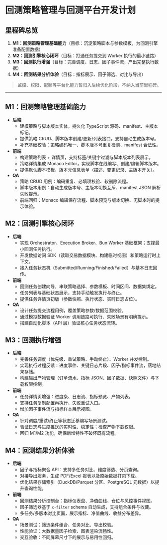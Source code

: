 # 回测策略管理与回测平台开发计划

## 里程碑总览
1. **M1：回测策略管理基础能力**（目标：沉淀策略脚本与参数模板，为回测引擎准备配置数据）
2. **M2：回测引擎核心闭环**（目标：打通任务提交到 Worker 执行的最小链路）
3. **M3：回测执行增强**（目标：完善调度、日志、因子事件流，产出完整执行数据）
4. **M4：回测结果分析体验**（目标：指标展示、因子筛选、对比与导出）

> 监控、权限、配额等平台化能力暂归入后续优化阶段，不纳入当前里程碑。

---

## M1：回测策略管理基础能力
- **后端**
  - 建模策略与脚本版本实体，持久化 TypeScript 源码、manifest、主版本标记。
  - 提供策略 CRUD、脚本版本创建/更新/列表接口，支持自动生成版本号。
  - 补充基础校验：策略编码唯一、脚本版本号重复检测、manifest 合法性。
- **前端**
  - 构建策略列表 + 详情页，支持标签/关键字过滤与脚本版本列表展示。
  - 策略详情集成 Monaco Editor，实现脚本在线编写、创建/编辑脚本版本。
  - 提供默认脚本模板、版本元信息表单（描述、变更记录、主版本开关）。
- **QA**
  - 策略 CRUD 用例：编码重复、必填项校验、软删除流程。
  - 脚本版本用例：自动生成版本号、主版本切换互斥、manifest JSON 解析失败提示。
  - 前端回归：Monaco 编辑保存流程、脚本预览与版本切换、无脚本时的提示体验。

## M2：回测引擎核心闭环
- **后端**
  - 实现 Orchestrator、Execution Broker、Bun Worker 基础框架；支撑最小回测任务执行。
  - 开发数据访问 SDK（读取交易数据模块、构建临时视图）和策略运行时上下文。
  - 接入任务状态机（Submitted/Running/Finished/Failed）与基本日志回传。
- **前端**
  - 回测任务创建向导，串联策略选择、参数模板、时间区间、数据集绑定。
  - 任务列表与基础状态展示，支持手动触发执行与终止。
  - 提供任务详情页初版（参数快照、执行状态、实时日志占位）。
- **QA**
  - 设计任务提交流程用例，覆盖策略参数/数据范围校验。
  - 通过模拟数据验证 Worker 调用链路可执行、失败场景有明确提示。
  - 搭建自动化脚本（API 层）验证核心任务状态流转。

## M3：回测执行增强
- **后端**
  - 完善任务调度（优先级、重试策略、手动终止）、Worker 并发控制。
  - 实现执行过程反馈：进度事件、关键日志片段、因子/指标事件流，落地结果存储。
  - 构建输出产物管理（订单流水、指标 JSON、因子数据、快照文件）与下载权限控制。
- **前端**
  - 任务详情页增强：进度条、日志流、指标预览、产物列表。
  - 支持任务复制配置再执行、失败重试入口。
  - 增加因子事件流与指标样本展示视图。
- **QA**
  - 针对调度/重试/终止等状态迁移编写场景测试。
  - 验证日志与进度推送的实时性、稳定性；检查产物下载权限。
  - 回归 M1/M2 功能，确保新增特性不破坏既有流程。

## M4：回测结果分析体验
- **后端**
  - 因子与指标聚合 API：支持多任务对比、维度筛选、分页查询。
  - 对接导出服务，生成 PDF/Excel 报表以及原始数据打包下载。
  - 优化结果存储索引（DuckDB/Parquet 分区、PostgreSQL 元数据）以提升查询性能。
- **前端**
  - 回测结果分析控制台：指标仪表盘、净值曲线、仓位与风控事件视图。
  - 因子筛选器基于 `x-filter` schema 自动生成，支持组合条件与收藏。
  - 多任务/多版本对比页面，展示指标、净值曲线、收益分布差异。
- **QA**
  - 场景测试：筛选条件组合、任务对比、导出校验。
  - 性能验证：大数据量因子检索、图表渲染流畅性。
  - 交互验收：不同屏幕尺寸下的展示与易用性回归。
